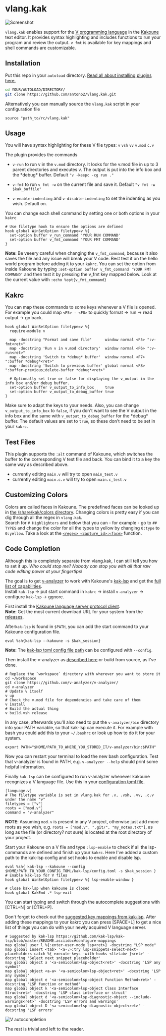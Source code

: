 


# vlang.kak
![Screenshot](https://i.imgur.com/uZ8lCAj.png)

`vlang.kak` enables support for the [V programming language](https://vlang.io/) in the [Kakoune](https://github.com/mawww/kakoune) text editor.
It provides syntax highlighting and includes functions to run your program and review the output.
`v fmt` is available for key mappings and shell commands are customizable.


## Installation

Put this repo in your `autoload` directory. [Read all about installing plugins here.](https://github.com/mawww/kakoune/wiki/Installing-Plugins)

```sh
cd YOUR/AUTOLOAD/DIRECTORY/
git clone https://github.com/antono2/vlang.kak.git
```
Alternatively you can manually source the `vlang.kak` script in your configuration file

```source "path_to/rc/vlang.kak"```


## Usage

You will have syntax highlighting for these V file types:
`v` `vsh` `vv` `v.mod` `c.v`

The plugin provides the commands
-  `v-run` to run v in the `v.mod` directory.
 It looks for the v.mod file in up to 3 parent directories and executes v.
 The output is put into the info box and the \*debug\* buffer.
 Default `"v -keepc -cg run ."`
 
- `v-fmt` to run `v fmt -w` on the current file and save it.
Default `"v fmt -w $kak_buffile"`

- `v-enable-indenting` and `v-disable-indenting` to set the indenting as you wish. Default on.

You can change each shell command by setting one or both options in your `kakrc`
```kak
# Use filetype hook to ensure the options are defined
hook global WinSetOption filetype=v %{
  set-option buffer v_run_command 'YOUR RUN COMMAND'
  set-option buffer v_fmt_command 'YOUR FMT COMMAND'
}
```
**Note**: Be veeery careful when changing the `v_fmt_command`, because it also saves the file and any issue will break your V code. Best test it on the hello world program before adding it to your `kakrc`.
You can set the option from inside Kakoune by typing
`:set-option buffer v_fmt_command 'YOUR FMT COMMAND'`
and then test it by pressing the v_fmt key mapped below. Look at the current value with
`:echo %opt{v_fmt_command}`

## Kakrc

You can map these commands to some keys whenever a V file is opened.</br>For example you could map `<F5> - <F8>` to quickly format -> run -> read output -> go back.

```kak
hook global WinSetOption filetype=v %{
  require-module v
  
  map -docstring "Format and save file"      window normal <F5> ":v-fmt<ret>"
  map -docstring 'Run v in v.mod directory'  window normal <F6> ":v-run<ret>"
  map -docstring 'Switch to *debug* buffer'  window normal <F7> ":buffer *debug*<ret>"
  map -docstring 'Switch to previous buffer' global normal <F8> ":buffer-previous;delete-buffer *debug*<ret>"
  
  # Optionally set true or false for displaying the v_output in the info box and/or debug buffer.
  set-option buffer v_output_to_info_box     true
  set-option buffer v_output_to_debug_buffer true
}
```
Make sure to adapt the keys to your needs.
Also, you can change `v_output_to_info_box` to `false`, if you don't want to see the V output in the info box and the same with `v_output_to_debug_buffer` for the \*debug\* buffer. The default values are set to `true`, so these don't need to be set in your `kakrc`.

## Test Files
This plugin supports the `:alt` command of Kakoune, which switches the buffer to the corresponding V test file and back. You can bind it to a key the same way as described above.
-  currently editing `main.v` will try to open `main_test.v`
-  currently editing `main.c.v` will try to open `main.c_test.v`


## Customizing Colors
Colors are called faces in Kakoune. The predefined faces can be looked up in [the /share/kak/colors directory](https://github.com/mawww/kakoune/blob/master/colors/default.kak).
Changing colors is pretty easy if you can dig through all the regex in `vlang.kak`.</br>Search for `# Highlighters` and below that you can - for example - go to `## TYPES` and change the color for all the types to yellow by changing `0:type` to `0:yellow`. Take a look at the [`<regex> <capture_id>:<face>`](https://github.com/mawww/kakoune/blob/master/doc/pages/highlighters.asciidoc#general-highlighters) function.

## Code Completion
Although this is completely separate from vlang.kak, I can still tell you how to set it up. *Who could stop me?*
*Nobody can stop you with all that raw code editing power at your fingertips!*</br>

The goal is to get [v-analyzer](https://github.com/v-analyzer/v-analyzer/) to work with Kakoune's [kak-lsp](https://github.com/mawww/kakoune-lsp#installation) and get the [full list of capabilities](https://github.com/v-analyzer/v-analyzer/#v-analyzer).</br>
Install `kak-lsp` -> put start command in `kakrc` -> install `v-analyzer` -> configure `kak-lsp` -> ggnore.

First install the [Kakoune language server protocol client](https://github.com/mawww/kakoune-lsp#installation).</br>
**Note**: Get the most current download URL for your system from the [releases](https://github.com/kak-lsp/kak-lsp/releases).

After`kak-lsp` is found in `$PATH`, you can add the start command to your Kakoune configuration file.
```
eval %sh{kak-lsp --kakoune -s $kak_session}
```
**Note**: The [kak-lsp toml config file path](https://github.com/mawww/kakoune-lsp#configuration) can be configured with `--config`.

Then install the v-analyzer as [described here](https://github.com/v-analyzer/v-analyzer/#installation) or build from source, as I've done.
```
# Replace the `workspace` directory with wherever you want to store it
cd ~/workspace
git clone https://github.com/v-analyzer/v-analyzer/
cd v-analyzer
# Update v itself
v up
# Check the v.mod file for dependencies and take care of them
v install
# Build the actual thing
v build.vsh release
```
In any case, afterwards you'll also need to put the `v-analyzer/bin` directory into your PATH variable, so that kak-lsp can execute it. For example with bash you could add this to your `~/.bashrc` or look up how to do it for your system.
```
export PATH="$HOME/PATH_TO_WHERE_YOU_STORED_IT/v-analyzer/bin:$PATH"
```

Now you can restart your terminal to load the new bash configuration.
Test that v-analyzer is found in PATH, e.g. `v-analyzer --help` should print some helpful information.

Finally `kak-lsp` can be configured to run v-analyzer whenever kakoune recognizes a V language file.
Use this in your [configuration toml file](https://github.com/mawww/kakoune-lsp#configuration).
```
[language.v]
# The filetype variable is set in vlang.kak for .v, .vsh, .vv, .c.v under the name "v"
filetypes = ["v"]
roots = ["mod.v"]
command = "v-analyzer"
```
**NOTE**: Assuming `mod.v` is present in any V project, otherwise just add more roots as you wish, e.g. `roots = ["mod.v", ".git/", "my_notes.txt"]`, as long as the file (or directory? not sure) is located at the root directory of your project.

Start your Kakoune on a V file and type `:lsp-enable` to check if all the lsp-commands are defined and finish up your `kakrc`. Here I've added a custom path to the kak-lsp config and set hooks to enable and disable lsp.
```
eval %sh{ kak-lsp --kakoune --config $HOME/PATH_TO_YOUR_CONFIG_TOML/kak-lsp/config.toml -s $kak_session }
# Enable kak-lsp for V files
hook global WinSetOption filetype=v %{ lsp-enable-window }

# Close kak-lsp when kakoune is closed
hook global KakEnd .* lsp-exit
```
You can start typing and switch through the autocomplete suggestions with [CTRL+N] or [CTRL+P].

Don't forget to check out the [suggested key mappings from kak-lsp](https://github.com/kak-lsp/kak-lsp/blob/master/README.asciidoc#configure-mappings).
After adding these mappings to your kakrc you can press [SPACE+L] to get a nice list of things you can do with your newly acquired V language server.
```
# Suggested by kak-lsp https://github.com/kak-lsp/kak-lsp/blob/master/README.asciidoc#configure-mappings
map global user l %{:enter-user-mode lsp<ret>} -docstring "LSP mode"
map global insert <tab> '<a-;>:try lsp-snippets-select-next-placeholders catch %{ execute-keys -with-hooks <lt>tab> }<ret>' -docstring 'Select next snippet placeholder'
map global object a '<a-semicolon>lsp-object<ret>' -docstring 'LSP any symbol'
map global object <a-a> '<a-semicolon>lsp-object<ret>' -docstring 'LSP any symbol'
map global object e '<a-semicolon>lsp-object Function Method<ret>' -docstring 'LSP function or method'
map global object k '<a-semicolon>lsp-object Class Interface Struct<ret>' -docstring 'LSP class interface or struct'
map global object d '<a-semicolon>lsp-diagnostic-object --include-warnings<ret>' -docstring 'LSP errors and warnings'
map global object D '<a-semicolon>lsp-diagnostic-object<ret>' -docstring 'LSP errors'
```


![V autocompletion](https://i.imgur.com/H1XOSqV.png)


The rest is trivial and left to the reader.

